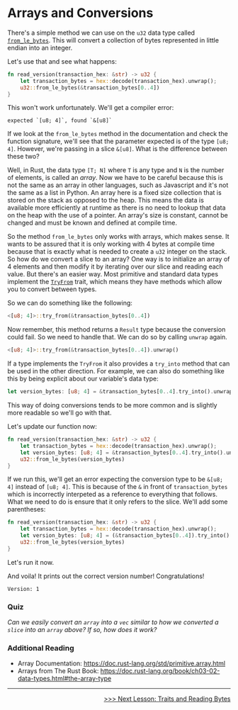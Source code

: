 # Arrays and Conversions

There's a simple method we can use on the `u32` data type called [`from_le_bytes`](https://doc.rust-lang.org/std/primitive.u32.html#method.from_le_bytes).
This will convert a collection of bytes represented in little endian into an integer.

Let's use that and see what happens:

```rust
fn read_version(transaction_hex: &str) -> u32 {
    let transaction_bytes = hex::decode(transaction_hex).unwrap();
    u32::from_le_bytes(&transaction_bytes[0..4])
}
```

This won't work unfortunately.
We'll get a compiler error:
```shell
expected `[u8; 4]`, found `&[u8]`
```

If we look at the `from_le_bytes` method in the documentation and check the function signature, we'll see that the parameter expected is of the type `[u8; 4]`.
However, we're passing in a slice `&[u8]`.
What is the difference between these two?

Well, in Rust, the data type `[T; N]` where `T` is any type and `N` is the number of elements, is called an *array*.
Now we have to be careful because this is not the same as an array in other languages, such as Javascript and it's not the same as a list in Python.
An array here is a fixed size collection that is stored on the stack as opposed to the heap.
This means the data is available more efficiently at runtime as there is no need to lookup that data on the heap with the use of a pointer.
An array's size is constant, cannot be changed and must be known and defined at compile time.

So the method `from_le_bytes` only works with arrays, which makes sense.
It wants to be assured that it is only working with 4 bytes at compile time because that is exactly what is needed to create a `u32` integer on the stack.
So how do we convert a slice to an array?
One way is to initialize an array of 4 elements and then modify it by iterating over our slice and reading each value.
But there's an easier way.
Most primitive and standard data types implement the [`TryFrom`](https://doc.rust-lang.org/std/convert/trait.TryFrom.html) trait, which means they have methods which allow you to convert between types.

So we can do something like the following:
```rust
<[u8; 4]>::try_from(&transaction_bytes[0..4])
```

Now remember, this method returns a `Result` type because the conversion could fail.
So we need to handle that.
We can do so by calling `unwrap` again.

```rust
<[u8; 4]>::try_from(&transaction_bytes[0..4]).unwrap()
```

If a type implements the `TryFrom` it also provides a `try_into` method that can be used in the other direction.
For example, we can also do something like this by being explicit about our variable's data type:

```rust
let version_bytes: [u8; 4] = &transaction_bytes[0..4].try_into().unwrap();
```

This way of doing conversions tends to be more common and is slightly more readable so we'll go with that.

Let's update our function now:
```rust
fn read_version(transaction_hex: &str) -> u32 {
    let transaction_bytes = hex::decode(transaction_hex).unwrap();
    let version_bytes: [u8; 4] = &transaction_bytes[0..4].try_into().unwrap();
    u32::from_le_bytes(version_bytes)
}
```

If we run this, we'll get an error expecting the conversion type to be `&[u8; 4]` instead of `[u8; 4]`.
This is because of the `&` in front of `transaction_bytes` which is incorrectly interpeted as a reference to everything that follows.
What we need to do is ensure that it only refers to the slice.
We'll add some parentheses:

```rust
fn read_version(transaction_hex: &str) -> u32 {
    let transaction_bytes = hex::decode(transaction_hex).unwrap();
    let version_bytes: [u8; 4] = (&transaction_bytes[0..4]).try_into().unwrap();
    u32::from_le_bytes(version_bytes)
}
```

Let's run it now.

And voila! It prints out the correct version number! Congratulations!

```console
Version: 1
```

### Quiz
*Can we easily convert an `array` into a `vec` similar to how we converted a `slice` into an `array` above?
If so, how does it work?*

### Additional Reading
* Array Documentation: https://doc.rust-lang.org/std/primitive.array.html
* Arrays from The Rust Book: https://doc.rust-lang.org/book/ch03-02-data-types.html#the-array-type

----------------------------------------------------------------------------------------------------------------------------------------------------

<div style="text-align: right">
    <p align="right"><a href="08_traits_and_reading_bytes.md">>>> Next Lesson: Traits and Reading Bytes</a></p>
</div>

